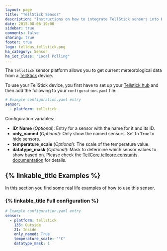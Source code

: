 ```yaml
---
layout: page
title: "TellStick Sensor"
description: "Instructions on how to integrate TellStick sensors into Home Assistant."
date: 2015-08-06 19:00
sidebar: true
comments: false
sharing: true
footer: true
logo: telldus_tellstick.png
ha_category: Sensor
ha_iot_class: "Local Polling"
---
```



The `tellstick` sensor platform allows you to get current meteorological data from a [TellStick](http://www.telldus.se/products/tellstick) device.


To use your TellStick device, you first have to set up your [Tellstick hub](https://home-assistant.io/components/tellstick/) and then add the following to your `configuration.yaml` file:

```yaml
# Example configuration.yaml entry
sensor:
  - platform: tellstick
```

Configuration variables:

- **ID: Name** (*Optional*): Entry for a sensor with the name for it and its ID.
- **only_named** (*Optional*): Only show the named sensors. Set to `True` to hide sensors.
- **temperature_scale** (*Optional*): The scale of the temperature value.
- **datatype_mask** (*Optional*): Mask to determine which sensor values to show based on. Please check the [TellCore tellcore.constants documentation](https://tellcore-py.readthedocs.org/en/v1.1.2/constants.html#module-tellcore.constants) for details.

## {% linkable_title Examples %}

In this section you find some real life examples of how to use this sensor.

### {% linkable_title Full configuration %}

```yaml
# Example configuration.yaml entry
sensor:
  - platform: tellstick
    135: Outside
    21: Inside
    only_named: True
    temperature_scale: "°C"
    datatype_mask: 1
```
